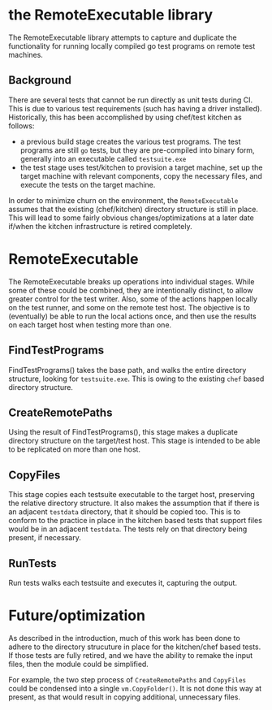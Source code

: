 # the RemoteExecutable library

The RemoteExecutable library attempts to capture and duplicate the functionality for running locally compiled go test programs on remote test machines.

## Background

There are several tests that cannot be run directly as unit tests during CI.  This is due to various test requirements (such has having a driver installed).
Historically, this has been accomplished by using chef/test kitchen as follows:

- a previous build stage creates the various test programs.  The test programs are still `go` tests, but they are pre-compiled into binary form, generally into an executable called `testsuite.exe`
- the test stage uses test/kitchen to provision a target machine, set up the target machine with relevant components, copy the necessary files, and execute the tests on the target machine.

In order to minimize churn on the environment, the `RemoteExecutable` assumes that the existing (chef/kitchen) directory structure is still in place.  This will lead to some fairly obvious changes/optimizations at a later date if/when the kitchen infrastructure is retired completely.

# RemoteExecutable

The RemoteExecutable breaks up operations into individual stages.  While some of these could be combined, they are intentionally distinct, to allow greater control for the test writer.  Also, some of the actions happen locally on the test runner, and some on the remote test host.  The objective is to (eventually) be able to run the local actions once, and then use the results on each target host when testing more than one.

## FindTestPrograms

FindTestPrograms() takes the base path, and walks the entire directory structure, looking for `testsuite.exe`.  This is owing to the existing `chef` based directory structure.  

## CreateRemotePaths

Using the result of FindTestPrograms(), this stage makes a duplicate directory structure on the target/test host.  This stage is intended to be able to be replicated on more than one host.

## CopyFiles

This stage copies each testsuite executable to the target host, preserving the relative directory structure.  It also makes the assumption that if there is an adjacent `testdata` directory, that it should be copied too.  This is to conform to the practice in place in the kitchen based tests that support files would be in an adjacent `testdata`.  The tests rely on that directory being present, if necessary.

## RunTests

Run tests walks each testsuite and executes it, capturing the output.  

# Future/optimization

As described in the introduction, much of this work has been done to adhere to the directory strucuture in place for the kitchen/chef based tests.  If those tests are fully retired, and we have the ability to remake the input files, then the module could be simplified.

For example, the two step process of `CreateRemotePaths` and `CopyFiles` could be condensed into a single `vm.CopyFolder()`.  It is not done this way at present, as that would result in copying additional, unnecessary files.
